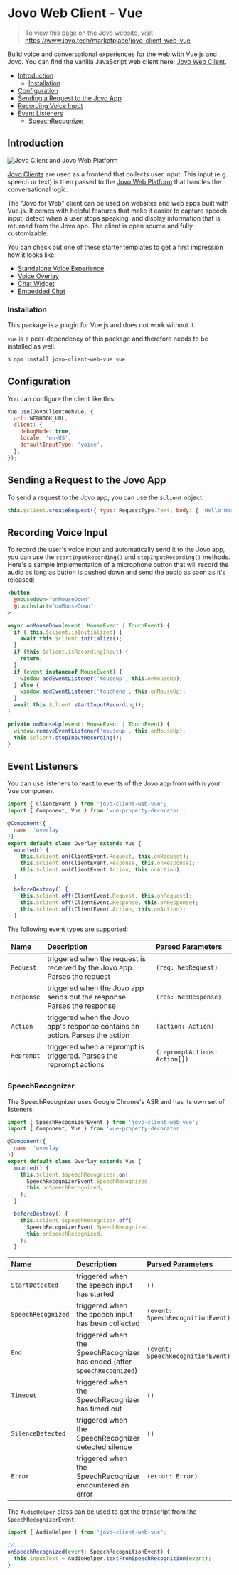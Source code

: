 # Jovo Web Client - Vue

> To view this page on the Jovo website, visit https://www.jovo.tech/marketplace/jovo-client-web-vue

Build voice and conversational experiences for the web with Vue.js and Jovo. You can find the vanilla JavaScript web client here: [Jovo Web Client](https://www.jovo.tech/marketplace/jovo-client-web).

* [Introduction](#introduction)
  * [Installation](#installation)
* [Configuration](#configuration)
* [Sending a Request to the Jovo App](#sending-a-request-to-the-jovo-app)
* [Recording Voice Input](#recording-voice-input)
* [Event Listeners](#event-listeners)
  * [SpeechRecognizer](#speechrecognizer)


## Introduction

![Jovo Client and Jovo Web Platform](https://raw.githubusercontent.com/jovotech/jovo-framework/master/jovo-platforms/jovo-platform-web/img/jovo-client-platform-communication.png "How Jovo Core Platform communicates with clients like web apps")

[Jovo Clients](https://www.jovo.tech/marketplace/tag/clients) are used as a frontend that collects user input. This input (e.g. speech or text) is then passed to the [Jovo Web Platform](https://www.jovo.tech/marketplace/jovo-platform-web) that handles the conversational logic.

The "Jovo for Web" client can be used on websites and web apps built with Vue.js. It comes with helpful features that make it easier to capture speech input, detect when a user stops speaking, and display information that is returned from the Jovo app. The client is open source and fully customizable.

You can check out one of these starter templates to get a first impression how it looks like:
* [Standalone Voice Experience](https://github.com/jovotech/jovo-starter-web-standalone)
* [Voice Overlay](https://github.com/jovotech/jovo-starter-web-overlay)
* [Chat Widget](https://github.com/jovotech/jovo-starter-web-chatwidget)
* [Embedded Chat](https://github.com/jovotech/jovo-starter-web-embeddedchat)


### Installation

This package is a plugin for Vue.js and does not work without it.

`vue` is a peer-dependency of this package and therefore needs to be installed as well.

```sh
$ npm install jovo-client-web-vue vue
```

## Configuration

You can configure the client like this:

```javascript
Vue.use(JovoClientWebVue, {
  url: WEBHOOK_URL,
  client: {
    debugMode: true,
    locale: 'en-US',
    defaultInputType: 'voice',
  },
});
```

## Sending a Request to the Jovo App

To send a request to the Jovo app, you can use the `$client` object:

```js
this.$client.createRequest({ type: RequestType.Text, body: { 'Hello World' } }).send();
```

## Recording Voice Input

To record the user's voice input and automatically send it to the Jovo app, you can use the `startInputRecording()` and `stopInputRecording()` methods. Here's a sample implementation of a microphone button that will record the audio as long as button is pushed down and send the audio as soon as it's released:

```html
<button
  @mousedown="onMouseDown"
  @touchstart="onMouseDown"
>
```
```js
async onMouseDown(event: MouseEvent | TouchEvent) {
  if (!this.$client.isInitialized) {
    await this.$client.initialize();
  }
  if (this.$client.isRecordingInput) {
    return;
  }
  if (event instanceof MouseEvent) {
    window.addEventListener('mouseup', this.onMouseUp);
  } else {
    window.addEventListener('touchend', this.onMouseUp);
  }
  await this.$client.startInputRecording();
}

private onMouseUp(event: MouseEvent | TouchEvent) {
  window.removeEventListener('mouseup', this.onMouseUp);
  this.$client.stopInputRecording();
}
```

## Event Listeners

You can use listeners to react to events of the Jovo app from within your Vue component

```js
import { ClientEvent } from 'jovo-client-web-vue';
import { Component, Vue } from 'vue-property-decorator';

@Component({
  name: 'overlay'
})
export default class Overlay extends Vue {
  mounted() {
    this.$client.on(ClientEvent.Request, this.onRequest);
    this.$client.on(ClientEvent.Response, this.onResponse);
    this.$client.on(ClientEvent.Action, this.onAction);
  }

  beforeDestroy() {
    this.$client.off(ClientEvent.Request, this.onRequest);
    this.$client.off(ClientEvent.Response, this.onResponse);
    this.$client.off(ClientEvent.Action, this.onAction);
  }
```

The following event types are supported:

Name | Description | Parsed Parameters
:--- | :--- | :---
`Request` | triggered when the request is received by the Jovo app. Parses the request | `(req: WebRequest)`
`Response` | triggered when the Jovo app sends out the response. Parses the response | `(res: WebResponse)`
`Action` | triggered when the Jovo app's response contains an action. Parses the action | `(action: Action)`
`Reprompt` | triggered when a reprompt is triggered. Parses the reprompt actions | `(repromptActions: Action[])`

### SpeechRecognizer

The SpeechRecognizer uses Google Chrome's ASR and has its own set of listeners:

```js
import { SpeechRecognizerEvent } from 'jovo-client-web-vue';
import { Component, Vue } from 'vue-property-decorator';

@Component({
  name: 'overlay'
})
export default class Overlay extends Vue {
  mounted() {
    this.$client.$speechRecognizer.on(
      SpeechRecognizerEvent.SpeechRecognized,
      this.onSpeechRecognized,
    );
  }

  beforeDestroy() {
    this.$client.$speechRecognizer.off(
      SpeechRecognizerEvent.SpeechRecognized,
      this.onSpeechRecognized,
    );
  }
```

Name | Description | Parsed Parameters
:--- | :--- | :---
`StartDetected` | triggered when the speech input has started | `()`
`SpeechRecognized` | triggered when the speech input has been collected | `(event: SpeechRecognitionEvent)`
`End` | triggered when the SpeechRecognizer has ended (after `SpeechRecognized`) | `(event: SpeechRecognitionEvent)`
`Timeout` | triggered when the SpeechRecognizer has timed out | `()`
`SilenceDetected` | triggered when the SpeechRecognizer detected silence | `()`
`Error` | triggered when the SpeechRecognizer encountered an error | `(error: Error)`

The `AudioHelper` class can be used to get the transcript from the `SpeechRecognizerEvent`:

```js
import { AudioHelper } from 'jovo-client-web-vue';

//...
onSpeechRecognized(event: SpeechRecognitionEvent) {
  this.inputText = AudioHelper.textFromSpeechRecognition(event);
}
```
